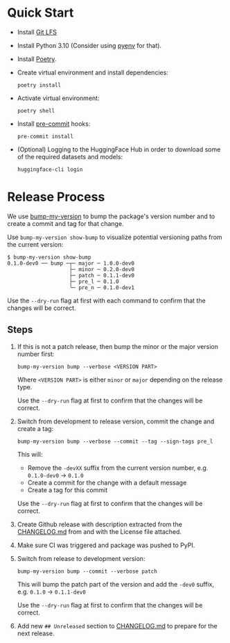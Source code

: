 # Quick Start

- Install [Git LFS](https://github.com/git-lfs/git-lfs)
- Install Python 3.10 (Consider using [pyenv](https://github.com/pyenv/pyenv) for that).
- Install [Poetry](https://python-poetry.org).
- Create virtual environment and install dependencies:

  ```shell
  poetry install
  ```

- Activate virtual environment:

  ```shell
  poetry shell
  ```

- Install [pre-commit](https://pre-commit.com/) hooks:

  ```shell
  pre-commit install
  ```

- (Optional) Logging to the HuggingFace Hub in order to download some of the required datasets and models:

  ```shell
  huggingface-cli login
  ```

# Release Process

We use [bump-my-version](https://github.com/callowayproject/bump-my-version) to bump the package's version number and to create a commit and tag for that change.

Use `bump-my-version show-bump` to visualize potential versioning paths from the current version:

```shell
$ bump-my-version show-bump
0.1.0-dev0 ── bump ─┬─ major ─ 1.0.0-dev0
                    ├─ minor ─ 0.2.0-dev0
                    ├─ patch ─ 0.1.1-dev0
                    ├─ pre_l ─ 0.1.0
                    ╰─ pre_n ─ 0.1.0-dev1
```

Use the `--dry-run` flag at first with each command to confirm that the changes will be correct. 

## Steps

1. If this is not a patch release, then bump the minor or the major version number first:

   ```shell
   bump-my-version bump --verbose <VERSION PART>
   ```

   Where `<VERSION PART>` is either `minor` or `major` depending on the release type.

   Use the `--dry-run` flag at first to confirm that the changes will be correct. 
 
2. Switch from development to release version, commit the change and create a tag:

   ```shell
   bump-my-version bump --verbose --commit --tag --sign-tags pre_l
   ```

   This will:
   
   - Remove the `-devXX` suffix from the current version number, e.g. `0.1.0-dev0` -> `0.1.0`
   - Create a commit for the change with a default message
   - Create a tag for this commit
   
   Use the `--dry-run` flag at first to confirm that the changes will be correct. 

3. Create Github release with description extracted from the [CHANGELOG.md](CHANGELOG.md) from and with the License file attached.

4. Make sure CI was triggered and package was pushed to PyPI.

5. Switch from release to development version:

   ```shell
   bump-my-version bump --commit --verbose patch
   ```

   This will bump the patch part of the version and add the `-dev0` suffix, e.g. `0.1.0` -> `0.1.1-dev0`
   
   Use the `--dry-run` flag at first to confirm that the changes will be correct. 

6. Add new `## Unreleased` section to [CHANGELOG.md](CHANGELOG.md) to prepare for the next release.

